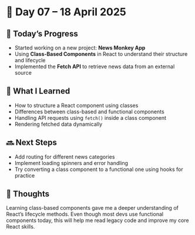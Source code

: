 # 🧠 Day 07 – 18 April 2025

## 🚀 Today’s Progress  
- Started working on a new project: **News Monkey App**  
- Using **Class-Based Components** in React to understand their structure and lifecycle  
- Implemented the **Fetch API** to retrieve news data from an external source  

## 📘 What I Learned  
- How to structure a React component using classes  
- Differences between class-based and functional components  
- Handling API requests using `fetch()` inside a class component  
- Rendering fetched data dynamically  

## 🔜 Next Steps  
- Add routing for different news categories  
- Implement loading spinners and error handling  
- Try converting a class component to a functional one using hooks for practice  

## 💭 Thoughts  
Learning class-based components gave me a deeper understanding of React’s lifecycle methods. Even though most devs use functional components today, this will help me read legacy code and improve my core React skills.
